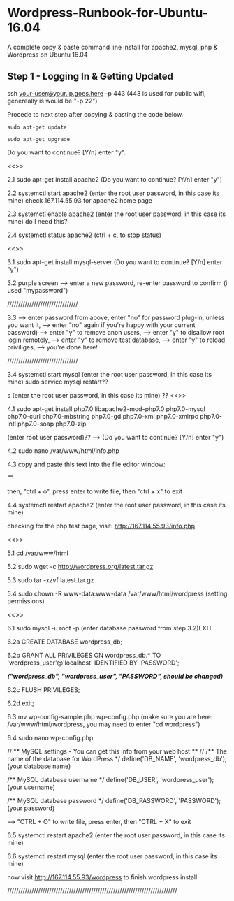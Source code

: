 # Wordpress-Runbook-for-Ubuntu-16.04
A complete copy &amp; paste command line install for apache2, mysql, php &amp; Wordpress on Ubuntu 16.04

## Step 1 - Logging In & Getting Updated

ssh your-user@your.ip.goes.here -p 443 (443 is used for public wifi, genereally is would be "-p 22")

Procede to next step after copying & pasting the code below.

```
sudo apt-get update
```

```
sudo apt-get upgrade
```
Do you want to continue? [Y/n] enter "y".

<<<apache2 install>>>

2.1 sudo apt-get install apache2 (Do you want to continue? [Y/n] enter "y")

2.2 systemctl start apache2 (enter the root user password, in this case its mine) check 167.114.55.93 for apache2 home page

2.3 systemctl enable apache2 (enter the root user password, in this case its mine) do I need this? 

2.4 systemctl status apache2 (ctrl + c, to stop status)

<<<mySQL install>>>

3.1 sudo apt-get install mysql-server (Do you want to continue? [Y/n] enter "y")

3.2 purple screen --> enter a new password, re-enter password to confirm (i used "mypassword")

////////////////////////////////

3.3 
 --> enter password from above, enter "no" for password plug-in, unless you want it, 
-->  enter "no" again if you're happy with your current password) --> enter "y" to remove anon users, 
--> enter "y" to disallow root login remotely, --> enter "y" to remove test database,
--> enter "y" to reload priviliges, --> you're done here!

////////////////////////////////

3.4 systemctl start mysql (enter the root user password, in this case its mine) sudo service mysql restart??

s (enter the root user password, in this case its mine)
??
<<<Install PHP>>>

4.1 sudo apt-get install php7.0 libapache2-mod-php7.0 php7.0-mysql php7.0-curl php7.0-mbstring php7.0-gd php7.0-xml php7.0-xmlrpc php7.0-intl php7.0-soap php7.0-zip
	
 (enter root user password)?? --> (Do you want to continue? [Y/n] enter "y")

4.2 sudo nano /var/www/html/info.php 

4.3 copy and paste this text into the file editor window:

"<?php
phpinfo();
?>"

then, "ctrl + o", press enter to write file, then "ctrl + x" to exit

4.4 systemctl restart apache2 (enter the root user password, in this case its mine)

checking for the php test page, visit: http://167.114.55.93/info.php

<<<Install WordPress>>>

5.1 cd /var/www/html

5.2 sudo wget -c http://wordpress.org/latest.tar.gz

5.3 sudo tar -xzvf latest.tar.gz

5.4 sudo chown -R www-data:www-data /var/www/html/wordpress (setting permissions)

<<<creating database in mySQL>>>

6.1 sudo mysql -u root -p (enter database password from step 3.2)EXIT


6.2a CREATE DATABASE wordpress_db; 

6.2b GRANT ALL PRIVILEGES ON wordpress_db.* TO 'wordpress_user'@'localhost' IDENTIFIED BY 'PASSWORD'; 

*****("wordpress_db", "wordpress_user", "PASSWORD", should be changed)*****

6.2c FLUSH PRIVILEGES;

6.2d exit;

6.3 mv wp-config-sample.php wp-config.php (make sure you are here:  /var/www/html/wordpress, you may need to enter "cd wordpress")

6.4 sudo nano wp-config.php

// ** MySQL settings - You can get this info from your web host ** //
/** The name of the database for WordPress */
define('DB_NAME', 'wordpress_db');                (your database name)

/** MySQL database username */
define('DB_USER', 'wordpress_user');              (your username)

/** MySQL database password */
define('DB_PASSWORD', 'PASSWORD');                (your password)

--> "CTRL + O" to write file, press enter, then "CTRL + X" to exit

6.5 systemctl restart apache2 (enter the root user password, in this case its mine)

6.6 systemctl restart mysql (enter the root user password, in this case its mine)




now visit http://167.114.55.93/wordpress to finish wordpress install


/////////////////////////////////////////////////////////////////////////////
